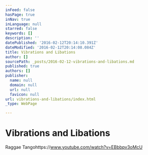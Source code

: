 ```yaml
---
inFeed: false
hasPage: true
inNav: true
inLanguage: null
starred: false
keywords: []
description: ''
datePublished: '2016-02-12T20:14:10.391Z'
dateModified: '2016-02-12T20:14:08.084Z'
title: Vibrations and Libations
author: []
sourcePath: _posts/2016-02-12-vibrations-and-libations.md
published: true
authors: []
publisher:
  name: null
  domain: null
  url: null
  favicon: null
url: vibrations-and-libations/index.html
_type: WebPage

---
```

# Vibrations and Libations

Raggae Tangohttps://www.youtube.com/watch?v=EBbbpv3oMcU
